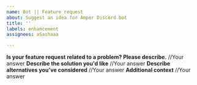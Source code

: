 ```yaml
---
name: Bot || Feature request
about: Suggest an idea for Amper Discord bot
title: ''
labels: enhancement
assignees: aSashaaa

---
```


**Is your feature request related to a problem? Please describe.**
//Your answer
**Describe the solution you'd like**
//Your answer
**Describe alternatives you've considered**
//Your answer
**Additional context**
//Your answer
